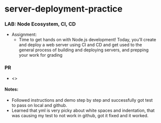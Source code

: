 # server-deployment-practice

### LAB: Node Ecosystem, CI, CD
- Assignment:
    - Time to get hands on with Node.js development! Today, you’ll create and deploy a web server using CI and CD and get used to the general process of building and deploying servers, and prepping your work for grading

### PR
- <>

#### Notes:
- Followed instructions and demo step by step and successfully got test to pass on local and github.
- Learned that yml is very picky about white spaces and indentation, that was causing my test to not work in github, got it fixed and it worked.
